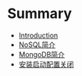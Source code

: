 # Summary

* [Introduction](README.md)
* [NoSQL简介](nosql简介.md)
* [MongoDB简介](mongo.md)
* [安装启动配置关闭](安装.md)

